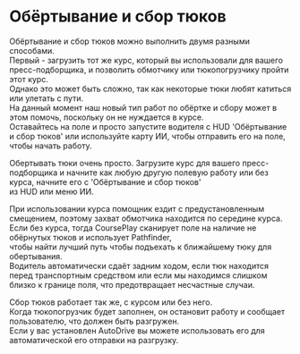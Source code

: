 # Обёртывание и сбор тюков
  
Обёртывание и сбор тюков можно выполнить двумя разными способами.  
Первый - загрузить тот же курс, который вы использовали для вашего пресс-подборщика, и позволить обмотчику или тюкопогрузчику пройти этот курс.  
Однако это может быть сложно, так как некоторые тюки любят катиться или улетать с пути.  
На данный момент наш новый тип работ по обёртке и сбору может в этом помочь, поскольку он не нуждается в курсе.  
Оставайтесь на поле и просто запустите водителя с HUD 'Обёртывание и сбор тюков' или используйте карту ИИ, чтобы отправить его на поле, чтобы начать работу.  


  
Обертывать тюки очень просто. Загрузите курс для вашего пресс-подборщика и начните как любую другую полевую работу или без курса, начните его с 'Обёртывание и сбор тюков'  
из HUD или меню ИИ.  


  
При использовании курса помощник ездит с предустановленным смещением, поэтому захват обмотчика находится по середине курса.  
Если без курса, тогда CoursePlay сканирует поле на наличие не обёрнутых тюков и использует Pathfinder,  
чтобы найти лучший путь чтобы подъехать к ближайшему тюку для обертывания.  
Водитель автоматически сдаёт задним ходом, если тюк находится перед транспортным средством или если мы находимся слишком близко к границе поля, что предотвращает несчастные случаи.  


  
Сбор тюков работает так же, с курсом или без него.  
Когда тюкопогрузчик будет заполнен, он остановит работу и сообщает пользователю, что должен быть разгружен.  
Если у вас установлен AutoDrive вы можете использовать его для автоматической его отправки на разгрузку.  



